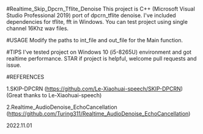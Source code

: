 #Realtime_Skip_Dpcrn_Tflite_Denoise
This project is C++ (Microsoft Visual Studio Professional 2019) port of dpcrn_tflite denoise.
I've included dependencies for tflite, fft in Windows.
You can test project using single channel 16Khz wav files.

#USAGE
Modify the paths to int_file and out_file for the Main function.

#TIPS
I've tested project on Windows 10 (i5-8265U) environment and got realtime performance.
STAR if project is helpful, welcome pull requests and issue.

#REFERENCES

1.SKIP-DPCRN (https://github.com/Le-Xiaohuai-speech/SKIP-DPCRN) (Great thanks to Le-Xiaohuai-speech)

2.Realtime_AudioDenoise_EchoCancellation (https://github.com/Turing311/Realtime_AudioDenoise_EchoCancellation)

2022.11.01
